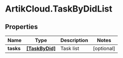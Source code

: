 # ArtikCloud.TaskByDidList

## Properties
Name | Type | Description | Notes
------------ | ------------- | ------------- | -------------
**tasks** | [**[TaskByDid]**](TaskByDid.md) | Task list | [optional] 


